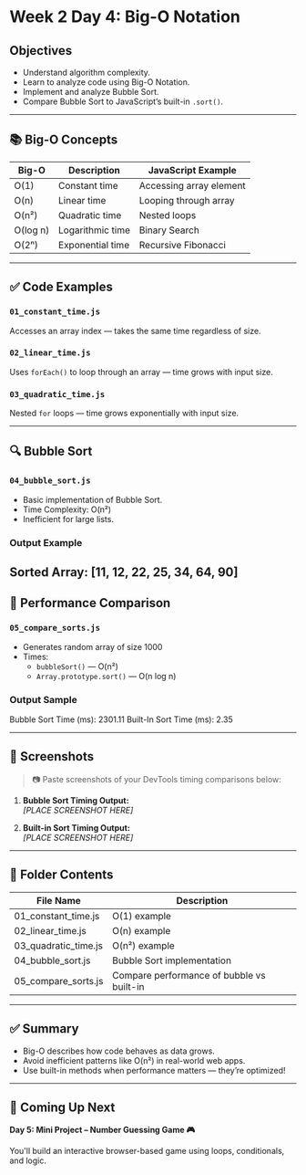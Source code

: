 # Week 2 Day 4: Big-O Notation

## Objectives

- Understand algorithm complexity.
- Learn to analyze code using Big-O Notation.
- Implement and analyze Bubble Sort.
- Compare Bubble Sort to JavaScript’s built-in `.sort()`.

---

## 📚 Big-O Concepts

| Big-O    | Description      | JavaScript Example      |
| -------- | ---------------- | ----------------------- |
| O(1)     | Constant time    | Accessing array element |
| O(n)     | Linear time      | Looping through array   |
| O(n²)    | Quadratic time   | Nested loops            |
| O(log n) | Logarithmic time | Binary Search           |
| O(2ⁿ)    | Exponential time | Recursive Fibonacci     |

---

## ✅ Code Examples

### `01_constant_time.js`

Accesses an array index — takes the same time regardless of size.

### `02_linear_time.js`

Uses `forEach()` to loop through an array — time grows with input size.

### `03_quadratic_time.js`

Nested `for` loops — time grows exponentially with input size.

---

## 🔍 Bubble Sort

### `04_bubble_sort.js`

- Basic implementation of Bubble Sort.
- Time Complexity: O(n²)
- Inefficient for large lists.

### Output Example

## Sorted Array: [11, 12, 22, 25, 34, 64, 90]

## 🧪 Performance Comparison

### `05_compare_sorts.js`

- Generates random array of size 1000
- Times:
  - `bubbleSort()` — O(n²)
  - `Array.prototype.sort()` — O(n log n)

### Output Sample

Bubble Sort Time (ms): 2301.11
Built-In Sort Time (ms): 2.35

---

## 📸 Screenshots

> 📷 Paste screenshots of your DevTools timing comparisons below:

1. **Bubble Sort Timing Output:**  
   _[PLACE SCREENSHOT HERE]_

2. **Built-in Sort Timing Output:**  
   _[PLACE SCREENSHOT HERE]_

---

## 📁 Folder Contents

| File Name            | Description                               |
| -------------------- | ----------------------------------------- |
| 01_constant_time.js  | O(1) example                              |
| 02_linear_time.js    | O(n) example                              |
| 03_quadratic_time.js | O(n²) example                             |
| 04_bubble_sort.js    | Bubble Sort implementation                |
| 05_compare_sorts.js  | Compare performance of bubble vs built-in |

---

## ✅ Summary

- Big-O describes how code behaves as data grows.
- Avoid inefficient patterns like O(n²) in real-world web apps.
- Use built-in methods when performance matters — they’re optimized!

---

## 🚀 Coming Up Next

**Day 5: Mini Project – Number Guessing Game 🎮**

You'll build an interactive browser-based game using loops, conditionals, and logic.

